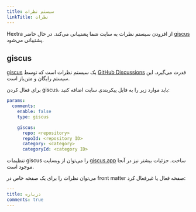 ```yaml
---
title: سیستم نظرات
linkTitle: نظرات
---
```


Hextra از افزودن سیستم نظرات به سایت شما پشتیبانی می‌کند.
در حال حاضر [giscus](https://giscus.app/) پشتیبانی می‌شود.

<!--more-->

## giscus

[giscus](https://giscus.app/) یک سیستم نظرات است که توسط [GitHub Discussions](https://docs.github.com/en/discussions) قدرت می‌گیرد. این سیستم رایگان و متن‌باز است.

برای فعال کردن giscus، باید موارد زیر را به فایل پیکربندی سایت اضافه کنید:

```yaml {filename="hugo.yaml"}
params:
  comments:
    enable: false
    type: giscus

    giscus:
      repo: <repository>
      repoId: <repository ID>
      category: <category>
      categoryId: <category ID>
```

تنظیمات giscus را می‌توان از وبسایت [giscus.app](https://giscus.app/) ساخت. جزئیات بیشتر نیز در آنجا موجود است.

می‌توان نظرات را برای یک صفحه خاص در front matter صفحه فعال یا غیرفعال کرد:

```yaml {filename="content/docs/about.md"}
---
title: درباره
comments: true
---
```